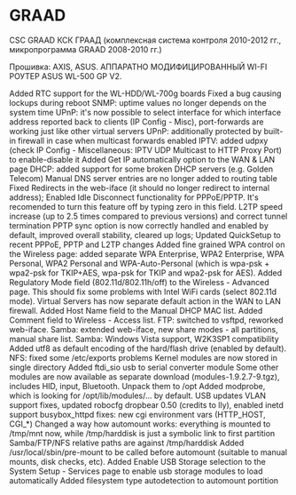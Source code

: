 # GRAAD
CSC GRAAD КСК ГРААД (комплексная система контроля 2010-2012 гг., микропрограмма GRAAD 2008-2010 гг.)

Прошивка: AXIS, ASUS. АППАРАТНО МОДИФИЦИРОВАННЫЙ WI-FI РОУТЕР ASUS WL-500 GP V2.

Added RTC support for the WL-HDD/WL-700g boards
Fixed a bug causing lockups during reboot
SNMP: uptime values no longer depends on the system time
UPnP: it's now possible to select interface for which interface address reported back to clients (IP Config - Misc), port-forwards are working just like other virtual servers
UPnP: additionally protected by built-in firewall in case when multicast forwards enabled
IPTV: added udpxy (check IP Config - Miscellaneous: IPTV UDP Multicast to HTTP Proxy Port) to enable-disable it
Added Get IP automatically option to the WAN & LAN page
DHCP: added support for some broken DHCP servers (e.g. Golden Telecom)
Manual DNS server entries are no longer added to routing table
Fixed Redirects in the web-iface (it should no longer redirect to internal address);
Enabled Idle Disconnect functionality for PPPoE/PPTP. It's recomended to turn this feature off by typing zero in this field.
L2TP speed increase (up to 2.5 times compared to previous versions) and correct tunnel termination
PPTP sync option is now correctly handled and enabled by default, improved overall stability, cleared up logs;
Updated QuickSetup to recent PPPoE, PPTP and L2TP changes
Added fine grained WPA control on the Wireless page: added separate WPA Enterprise, WPA2 Enterprise, WPA Personal, WPA2 Personal and WPA-Auto-Personal (which is wpa-psk + wpa2-psk for TKIP+AES, wpa-psk for TKIP and wpa2-psk for AES).
Added Regulatory Mode field (802.11d/802.11h/off) to the Wireless - Advanced page. This should fix some problems with Intel WiFi cards (select 802.11d mode).
Virtual Servers has now separate default action in the WAN to LAN firewall.
Added Host Name field to the Manual DHCP MAC list.
Added Comment field to Wireless - Access list.
FTP: switched to vsftpd, reworked web-iface.
Samba: extended web-iface, new share modes - all partitions, manual share list.
Samba: Windows Vista support, W2K3SP1 compatibility
Added utf8 as default encoding of the hard/flash drive (enabled by default).
NFS: fixed some /etc/exports problems
Kernel modules are now stored in single directory
Added ftdi_sio usb to serial converter module
Some other modules are now available as separate download (modules-1.9.2.7-9.tgz), includes HID, input, Bluetooth. Unpack them to /opt
Added modprobe, which is looking for /opt/lib/modules/... by default.
USB updates
VLAN support fixes, updated robocfg
dropbear 0.50 (credits to lly), enabled inetd support
busybox_httpd fixes: new cgi environment vars (HTTP_HOST, CGI_*)
Changed a way how automount works: everything is mounted to /tmp/mnt now, while /tmp/harddisk is just a symbolic link to first partition
Samba/FTP/NFS relative paths are against /tmp/harddisk
Added /usr/local/sbin/pre-mount to be called before automount (suitable to manual mounts, disk checks, etc).
Added Enable USB Storage selection to the System Setup - Services page to enable usb storage modules to load automatically
Added filesystem type autodetection to automount portition
